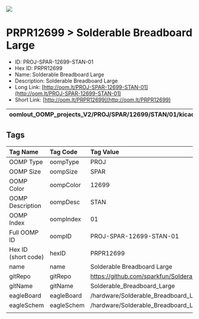 


  
![][im]
# PRPR12699 > Solderable Breadboard Large

- ID: PROJ-SPAR-12699-STAN-01
- Hex ID: PRPR12699
- Name: Solderable Breadboard Large
- Description: Solderable Breadboard Large
- Long Link: [http://oom.lt/PROJ-SPAR-12699-STAN-01](http://oom.lt/PROJ-SPAR-12699-STAN-01)
- Short Link: [http://oom.lt/PRPR12699](http://oom.lt/PRPR12699)
  

|oomlout_OOMP_projects_V2/PROJ/SPAR/12699/STAN/01/kicadPcb3dFront.png|oomlout_OOMP_projects_V2/PROJ/SPAR/12699/STAN/01/kicadPcb3dBack.png|oomlout_OOMP_projects_V2/PROJ/SPAR/12699/STAN/01/kicadPcb3d.png||
| :---: | :---: | :---: | :---: |

## Tags
  

|Tag Name|Tag Code|Tag Value|
| :--- | :--- | :--- |
|OOMP Type|oompType|PROJ|
|OOMP Size|oompSize|SPAR|
|OOMP Color|oompColor|12699|
|OOMP Description|oompDesc|STAN|
|OOMP Index|oompIndex|01|
|Full OOMP ID|oompID|PROJ-SPAR-12699-STAN-01|
|Hex ID (short code)|hexID|PRPR12699|
|name|name|Solderable Breadboard Large|
|gitRepo|gitRepo|https://github.com/sparkfun/Solderable_Breadboard_Large|
|gitName|gitName|Solderable_Breadboard_Large|
|eagleBoard|eagleBoard|/hardware/Solderable_Breadboard_Large.brd|
|eagleSchem|eagleSchem|/hardware/Solderable_Breadboard_Large.sch|
||||



[im]: PROJ/SPAR/12699/STAN/01/kicadPcb3d_450.png
